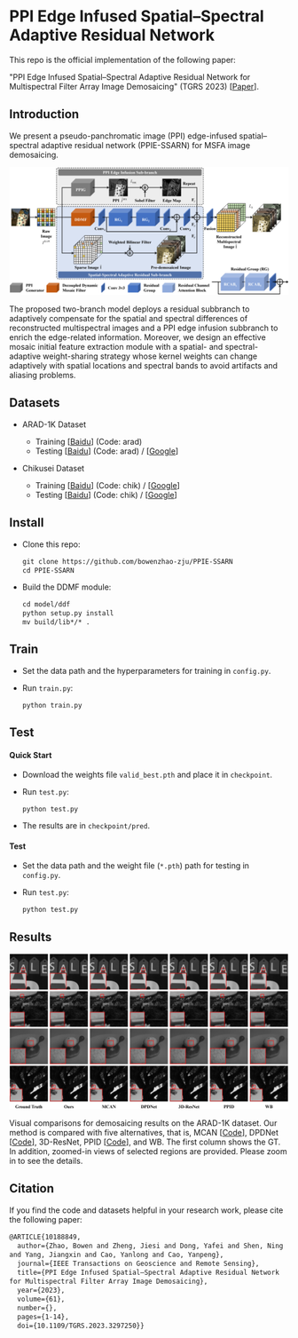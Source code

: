 # PPI Edge Infused Spatial–Spectral Adaptive Residual Network

This repo is the official implementation of the following paper:

"PPI Edge Infused Spatial–Spectral Adaptive Residual Network for Multispectral Filter Array Image Demosaicing" (TGRS 2023) [[Paper](https://ieeexplore.ieee.org/abstract/document/10188849)].

## Introduction

We present a pseudo-panchromatic image (PPI) edge-infused spatial–spectral adaptive residual network (PPIE-SSARN) for MSFA image demosaicing. 

![network architecture](./figure/network_architecture.png)

The proposed two-branch model deploys a residual subbranch to adaptively compensate for the spatial and spectral differences of reconstructed multispectral images and a PPI edge infusion subbranch to enrich the edge-related information. Moreover, we design an effective mosaic initial feature extraction module with a spatial- and spectral-adaptive weight-sharing strategy whose kernel weights can change adaptively with spatial locations and spectral bands to avoid artifacts and aliasing problems.

## Datasets

- ARAD-1K Dataset
  - Training [[Baidu](https://pan.baidu.com/s/1MufmsTm62ATXiDNNbqQLOQ)] (Code: arad)
  - Testing   [[Baidu](https://pan.baidu.com/s/1u7theJAXvZ-zMcNgFRh1yA)] (Code: arad) / [[Google](https://drive.google.com/file/d/1lj87dO2g1zdKBnlBKNPFiEaeDwhZq_Zv/view?usp=drive_link)]
  
- Chikusei Dataset
  - Training [[Baidu](https://pan.baidu.com/s/1o7mQrzij1nJj4Ad3qYHR5w)] (Code: chik) / [[Google](https://drive.google.com/file/d/1HKiY9Zvl6uYvDNM0WxGEAPercTpxEgOv/view?usp=drive_link)]
  - Testing   [[Baidu](https://pan.baidu.com/s/1qAv0gQI0AP2ukYSsfF2IxQ)] (Code: chik) / [[Google](https://drive.google.com/file/d/1A_lp1k_IpZRDC6s2kyjIOWzbn_JAiaF-/view?usp=drive_link)]


## Install

- Clone this repo:

  ```shell
  git clone https://github.com/bowenzhao-zju/PPIE-SSARN
  cd PPIE-SSARN
  ```

- Build the DDMF module:

  ```shell
  cd model/ddf
  python setup.py install
  mv build/lib*/* .
  ```

## Train

- Set the data path and the hyperparameters for training in `config.py`.

- Run `train.py`:

  ```shell
  python train.py
  ```

## Test

#### Quick Start

- Download the weights file `valid_best.pth` and place it in `checkpoint`.
  
- Run `test.py`:

  ```shell
  python test.py
  ```
  
- The results are in `checkpoint/pred`.

#### Test

- Set the data path and the weight file (`*.pth`) path for testing in `config.py`.

- Run `test.py`:

  ```shell
  python test.py
  ```

## Results

![results](./figure/results.png)

Visual comparisons for demosaicing results on the ARAD-1K dataset. Our method is compared with five alternatives, that is, MCAN [[Code](https://github.com/polwork/Mosaic-Convolution-Attention-Network-for-Demosaicing-Multispectral-Filter-Array-Images)], DPDNet [[Code](https://github.com/liushumin/DDM-Net)], 3D-ResNet, PPID [[Code](https://ieeexplore.ieee.org/ielx7/6745852/8098624/7893771/tci-mihoubi-2691553-mm.zip?arnumber=7893771)], and WB. The first column shows the GT. In addition, zoomed-in views of selected regions are provided. Please zoom in to see the details.

## Citation

If you find the code and datasets helpful in your research work, please cite the following paper:

```
@ARTICLE{10188849,
  author={Zhao, Bowen and Zheng, Jiesi and Dong, Yafei and Shen, Ning and Yang, Jiangxin and Cao, Yanlong and Cao, Yanpeng},
  journal={IEEE Transactions on Geoscience and Remote Sensing}, 
  title={PPI Edge Infused Spatial–Spectral Adaptive Residual Network for Multispectral Filter Array Image Demosaicing}, 
  year={2023},
  volume={61},
  number={},
  pages={1-14},
  doi={10.1109/TGRS.2023.3297250}}
```
